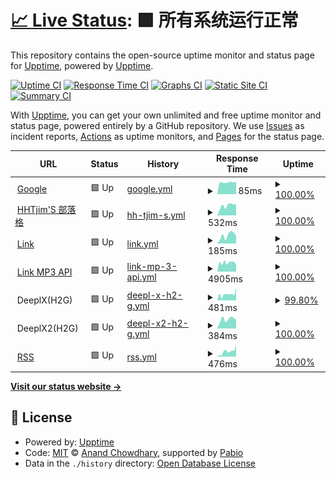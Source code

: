 # [📈 Live Status](https://demo.upptime.js.org): <!--live status--> **🟩 所有系统运行正常**

This repository contains the open-source uptime monitor and status page for [Upptime](https://upptime.js.org), powered by [Upptime](https://github.com/upptime/upptime).

[![Uptime CI](https://github.com/Hootrix/upptime/workflows/Uptime%20CI/badge.svg)](https://github.com/Hootrix/upptime/actions?query=workflow%3A%22Uptime+CI%22)
[![Response Time CI](https://github.com/Hootrix/upptime/workflows/Response%20Time%20CI/badge.svg)](https://github.com/Hootrix/upptime/actions?query=workflow%3A%22Response+Time+CI%22)
[![Graphs CI](https://github.com/Hootrix/upptime/workflows/Graphs%20CI/badge.svg)](https://github.com/Hootrix/upptime/actions?query=workflow%3A%22Graphs+CI%22)
[![Static Site CI](https://github.com/Hootrix/upptime/workflows/Static%20Site%20CI/badge.svg)](https://github.com/Hootrix/upptime/actions?query=workflow%3A%22Static+Site+CI%22)
[![Summary CI](https://github.com/Hootrix/upptime/workflows/Summary%20CI/badge.svg)](https://github.com/Hootrix/upptime/actions?query=workflow%3A%22Summary+CI%22)

With [Upptime](https://upptime.js.org), you can get your own unlimited and free uptime monitor and status page, powered entirely by a GitHub repository. We use [Issues](https://github.com/upptime/upptime/issues) as incident reports, [Actions](https://github.com/Hootrix/upptime/actions) as uptime monitors, and [Pages](https://demo.upptime.js.org) for the status page.

<!--start: status pages-->
<!-- This summary is generated by Upptime (https://github.com/upptime/upptime) -->
<!-- Do not edit this manually, your changes will be overwritten -->
<!-- prettier-ignore -->
| URL | Status | History | Response Time | Uptime |
| --- | ------ | ------- | ------------- | ------ |
| <img alt="" src="https://icons.duckduckgo.com/ip3/www.google.com.ico" height="13"> [Google](https://www.google.com) | 🟩 Up | [google.yml](https://github.com/Hootrix/upptime/commits/HEAD/history/google.yml) | <details><summary><img alt="Response time graph" src="./graphs/google/response-time-week.png" height="20"> 85ms</summary><br><a href="https://upptime.hhtjim.com/history/google"><img alt="Response time 120" src="https://img.shields.io/endpoint?url=https%3A%2F%2Fraw.githubusercontent.com%2FHootrix%2Fupptime%2FHEAD%2Fapi%2Fgoogle%2Fresponse-time.json"></a><br><a href="https://upptime.hhtjim.com/history/google"><img alt="24-hour response time 92" src="https://img.shields.io/endpoint?url=https%3A%2F%2Fraw.githubusercontent.com%2FHootrix%2Fupptime%2FHEAD%2Fapi%2Fgoogle%2Fresponse-time-day.json"></a><br><a href="https://upptime.hhtjim.com/history/google"><img alt="7-day response time 85" src="https://img.shields.io/endpoint?url=https%3A%2F%2Fraw.githubusercontent.com%2FHootrix%2Fupptime%2FHEAD%2Fapi%2Fgoogle%2Fresponse-time-week.json"></a><br><a href="https://upptime.hhtjim.com/history/google"><img alt="30-day response time 90" src="https://img.shields.io/endpoint?url=https%3A%2F%2Fraw.githubusercontent.com%2FHootrix%2Fupptime%2FHEAD%2Fapi%2Fgoogle%2Fresponse-time-month.json"></a><br><a href="https://upptime.hhtjim.com/history/google"><img alt="1-year response time 122" src="https://img.shields.io/endpoint?url=https%3A%2F%2Fraw.githubusercontent.com%2FHootrix%2Fupptime%2FHEAD%2Fapi%2Fgoogle%2Fresponse-time-year.json"></a></details> | <details><summary><a href="https://upptime.hhtjim.com/history/google">100.00%</a></summary><a href="https://upptime.hhtjim.com/history/google"><img alt="All-time uptime 100.00%" src="https://img.shields.io/endpoint?url=https%3A%2F%2Fraw.githubusercontent.com%2FHootrix%2Fupptime%2FHEAD%2Fapi%2Fgoogle%2Fuptime.json"></a><br><a href="https://upptime.hhtjim.com/history/google"><img alt="24-hour uptime 100.00%" src="https://img.shields.io/endpoint?url=https%3A%2F%2Fraw.githubusercontent.com%2FHootrix%2Fupptime%2FHEAD%2Fapi%2Fgoogle%2Fuptime-day.json"></a><br><a href="https://upptime.hhtjim.com/history/google"><img alt="7-day uptime 100.00%" src="https://img.shields.io/endpoint?url=https%3A%2F%2Fraw.githubusercontent.com%2FHootrix%2Fupptime%2FHEAD%2Fapi%2Fgoogle%2Fuptime-week.json"></a><br><a href="https://upptime.hhtjim.com/history/google"><img alt="30-day uptime 100.00%" src="https://img.shields.io/endpoint?url=https%3A%2F%2Fraw.githubusercontent.com%2FHootrix%2Fupptime%2FHEAD%2Fapi%2Fgoogle%2Fuptime-month.json"></a><br><a href="https://upptime.hhtjim.com/history/google"><img alt="1-year uptime 99.99%" src="https://img.shields.io/endpoint?url=https%3A%2F%2Fraw.githubusercontent.com%2FHootrix%2Fupptime%2FHEAD%2Fapi%2Fgoogle%2Fuptime-year.json"></a></details>
| <img alt="" src="https://icons.duckduckgo.com/ip3/www.hhtjim.com.ico" height="13"> [HHTjim'S 部落格](https://www.hhtjim.com) | 🟩 Up | [hh-tjim-s.yml](https://github.com/Hootrix/upptime/commits/HEAD/history/hh-tjim-s.yml) | <details><summary><img alt="Response time graph" src="./graphs/hh-tjim-s/response-time-week.png" height="20"> 532ms</summary><br><a href="https://upptime.hhtjim.com/history/hh-tjim-s"><img alt="Response time 578" src="https://img.shields.io/endpoint?url=https%3A%2F%2Fraw.githubusercontent.com%2FHootrix%2Fupptime%2FHEAD%2Fapi%2Fhh-tjim-s%2Fresponse-time.json"></a><br><a href="https://upptime.hhtjim.com/history/hh-tjim-s"><img alt="24-hour response time 289" src="https://img.shields.io/endpoint?url=https%3A%2F%2Fraw.githubusercontent.com%2FHootrix%2Fupptime%2FHEAD%2Fapi%2Fhh-tjim-s%2Fresponse-time-day.json"></a><br><a href="https://upptime.hhtjim.com/history/hh-tjim-s"><img alt="7-day response time 532" src="https://img.shields.io/endpoint?url=https%3A%2F%2Fraw.githubusercontent.com%2FHootrix%2Fupptime%2FHEAD%2Fapi%2Fhh-tjim-s%2Fresponse-time-week.json"></a><br><a href="https://upptime.hhtjim.com/history/hh-tjim-s"><img alt="30-day response time 619" src="https://img.shields.io/endpoint?url=https%3A%2F%2Fraw.githubusercontent.com%2FHootrix%2Fupptime%2FHEAD%2Fapi%2Fhh-tjim-s%2Fresponse-time-month.json"></a><br><a href="https://upptime.hhtjim.com/history/hh-tjim-s"><img alt="1-year response time 541" src="https://img.shields.io/endpoint?url=https%3A%2F%2Fraw.githubusercontent.com%2FHootrix%2Fupptime%2FHEAD%2Fapi%2Fhh-tjim-s%2Fresponse-time-year.json"></a></details> | <details><summary><a href="https://upptime.hhtjim.com/history/hh-tjim-s">100.00%</a></summary><a href="https://upptime.hhtjim.com/history/hh-tjim-s"><img alt="All-time uptime 98.44%" src="https://img.shields.io/endpoint?url=https%3A%2F%2Fraw.githubusercontent.com%2FHootrix%2Fupptime%2FHEAD%2Fapi%2Fhh-tjim-s%2Fuptime.json"></a><br><a href="https://upptime.hhtjim.com/history/hh-tjim-s"><img alt="24-hour uptime 100.00%" src="https://img.shields.io/endpoint?url=https%3A%2F%2Fraw.githubusercontent.com%2FHootrix%2Fupptime%2FHEAD%2Fapi%2Fhh-tjim-s%2Fuptime-day.json"></a><br><a href="https://upptime.hhtjim.com/history/hh-tjim-s"><img alt="7-day uptime 100.00%" src="https://img.shields.io/endpoint?url=https%3A%2F%2Fraw.githubusercontent.com%2FHootrix%2Fupptime%2FHEAD%2Fapi%2Fhh-tjim-s%2Fuptime-week.json"></a><br><a href="https://upptime.hhtjim.com/history/hh-tjim-s"><img alt="30-day uptime 100.00%" src="https://img.shields.io/endpoint?url=https%3A%2F%2Fraw.githubusercontent.com%2FHootrix%2Fupptime%2FHEAD%2Fapi%2Fhh-tjim-s%2Fuptime-month.json"></a><br><a href="https://upptime.hhtjim.com/history/hh-tjim-s"><img alt="1-year uptime 98.06%" src="https://img.shields.io/endpoint?url=https%3A%2F%2Fraw.githubusercontent.com%2FHootrix%2Fupptime%2FHEAD%2Fapi%2Fhh-tjim-s%2Fuptime-year.json"></a></details>
| <img alt="" src="https://icons.duckduckgo.com/ip3/link.hhtjim.com.ico" height="13"> [Link](https://link.hhtjim.com) | 🟩 Up | [link.yml](https://github.com/Hootrix/upptime/commits/HEAD/history/link.yml) | <details><summary><img alt="Response time graph" src="./graphs/link/response-time-week.png" height="20"> 185ms</summary><br><a href="https://upptime.hhtjim.com/history/link"><img alt="Response time 616" src="https://img.shields.io/endpoint?url=https%3A%2F%2Fraw.githubusercontent.com%2FHootrix%2Fupptime%2FHEAD%2Fapi%2Flink%2Fresponse-time.json"></a><br><a href="https://upptime.hhtjim.com/history/link"><img alt="24-hour response time 63" src="https://img.shields.io/endpoint?url=https%3A%2F%2Fraw.githubusercontent.com%2FHootrix%2Fupptime%2FHEAD%2Fapi%2Flink%2Fresponse-time-day.json"></a><br><a href="https://upptime.hhtjim.com/history/link"><img alt="7-day response time 185" src="https://img.shields.io/endpoint?url=https%3A%2F%2Fraw.githubusercontent.com%2FHootrix%2Fupptime%2FHEAD%2Fapi%2Flink%2Fresponse-time-week.json"></a><br><a href="https://upptime.hhtjim.com/history/link"><img alt="30-day response time 217" src="https://img.shields.io/endpoint?url=https%3A%2F%2Fraw.githubusercontent.com%2FHootrix%2Fupptime%2FHEAD%2Fapi%2Flink%2Fresponse-time-month.json"></a><br><a href="https://upptime.hhtjim.com/history/link"><img alt="1-year response time 532" src="https://img.shields.io/endpoint?url=https%3A%2F%2Fraw.githubusercontent.com%2FHootrix%2Fupptime%2FHEAD%2Fapi%2Flink%2Fresponse-time-year.json"></a></details> | <details><summary><a href="https://upptime.hhtjim.com/history/link">100.00%</a></summary><a href="https://upptime.hhtjim.com/history/link"><img alt="All-time uptime 99.91%" src="https://img.shields.io/endpoint?url=https%3A%2F%2Fraw.githubusercontent.com%2FHootrix%2Fupptime%2FHEAD%2Fapi%2Flink%2Fuptime.json"></a><br><a href="https://upptime.hhtjim.com/history/link"><img alt="24-hour uptime 100.00%" src="https://img.shields.io/endpoint?url=https%3A%2F%2Fraw.githubusercontent.com%2FHootrix%2Fupptime%2FHEAD%2Fapi%2Flink%2Fuptime-day.json"></a><br><a href="https://upptime.hhtjim.com/history/link"><img alt="7-day uptime 100.00%" src="https://img.shields.io/endpoint?url=https%3A%2F%2Fraw.githubusercontent.com%2FHootrix%2Fupptime%2FHEAD%2Fapi%2Flink%2Fuptime-week.json"></a><br><a href="https://upptime.hhtjim.com/history/link"><img alt="30-day uptime 99.94%" src="https://img.shields.io/endpoint?url=https%3A%2F%2Fraw.githubusercontent.com%2FHootrix%2Fupptime%2FHEAD%2Fapi%2Flink%2Fuptime-month.json"></a><br><a href="https://upptime.hhtjim.com/history/link"><img alt="1-year uptime 99.88%" src="https://img.shields.io/endpoint?url=https%3A%2F%2Fraw.githubusercontent.com%2FHootrix%2Fupptime%2FHEAD%2Fapi%2Flink%2Fuptime-year.json"></a></details>
| <img alt="" src="https://icons.duckduckgo.com/ip3/link.hhtjim.com.ico" height="13"> [Link MP3 API](https://link.hhtjim.com/163/5146554.mp3) | 🟩 Up | [link-mp-3-api.yml](https://github.com/Hootrix/upptime/commits/HEAD/history/link-mp-3-api.yml) | <details><summary><img alt="Response time graph" src="./graphs/link-mp-3-api/response-time-week.png" height="20"> 4905ms</summary><br><a href="https://upptime.hhtjim.com/history/link-mp-3-api"><img alt="Response time 3812" src="https://img.shields.io/endpoint?url=https%3A%2F%2Fraw.githubusercontent.com%2FHootrix%2Fupptime%2FHEAD%2Fapi%2Flink-mp-3-api%2Fresponse-time.json"></a><br><a href="https://upptime.hhtjim.com/history/link-mp-3-api"><img alt="24-hour response time 4417" src="https://img.shields.io/endpoint?url=https%3A%2F%2Fraw.githubusercontent.com%2FHootrix%2Fupptime%2FHEAD%2Fapi%2Flink-mp-3-api%2Fresponse-time-day.json"></a><br><a href="https://upptime.hhtjim.com/history/link-mp-3-api"><img alt="7-day response time 4905" src="https://img.shields.io/endpoint?url=https%3A%2F%2Fraw.githubusercontent.com%2FHootrix%2Fupptime%2FHEAD%2Fapi%2Flink-mp-3-api%2Fresponse-time-week.json"></a><br><a href="https://upptime.hhtjim.com/history/link-mp-3-api"><img alt="30-day response time 4983" src="https://img.shields.io/endpoint?url=https%3A%2F%2Fraw.githubusercontent.com%2FHootrix%2Fupptime%2FHEAD%2Fapi%2Flink-mp-3-api%2Fresponse-time-month.json"></a><br><a href="https://upptime.hhtjim.com/history/link-mp-3-api"><img alt="1-year response time 3923" src="https://img.shields.io/endpoint?url=https%3A%2F%2Fraw.githubusercontent.com%2FHootrix%2Fupptime%2FHEAD%2Fapi%2Flink-mp-3-api%2Fresponse-time-year.json"></a></details> | <details><summary><a href="https://upptime.hhtjim.com/history/link-mp-3-api">100.00%</a></summary><a href="https://upptime.hhtjim.com/history/link-mp-3-api"><img alt="All-time uptime 99.51%" src="https://img.shields.io/endpoint?url=https%3A%2F%2Fraw.githubusercontent.com%2FHootrix%2Fupptime%2FHEAD%2Fapi%2Flink-mp-3-api%2Fuptime.json"></a><br><a href="https://upptime.hhtjim.com/history/link-mp-3-api"><img alt="24-hour uptime 100.00%" src="https://img.shields.io/endpoint?url=https%3A%2F%2Fraw.githubusercontent.com%2FHootrix%2Fupptime%2FHEAD%2Fapi%2Flink-mp-3-api%2Fuptime-day.json"></a><br><a href="https://upptime.hhtjim.com/history/link-mp-3-api"><img alt="7-day uptime 100.00%" src="https://img.shields.io/endpoint?url=https%3A%2F%2Fraw.githubusercontent.com%2FHootrix%2Fupptime%2FHEAD%2Fapi%2Flink-mp-3-api%2Fuptime-week.json"></a><br><a href="https://upptime.hhtjim.com/history/link-mp-3-api"><img alt="30-day uptime 99.42%" src="https://img.shields.io/endpoint?url=https%3A%2F%2Fraw.githubusercontent.com%2FHootrix%2Fupptime%2FHEAD%2Fapi%2Flink-mp-3-api%2Fuptime-month.json"></a><br><a href="https://upptime.hhtjim.com/history/link-mp-3-api"><img alt="1-year uptime 99.55%" src="https://img.shields.io/endpoint?url=https%3A%2F%2Fraw.githubusercontent.com%2FHootrix%2Fupptime%2FHEAD%2Fapi%2Flink-mp-3-api%2Fuptime-year.json"></a></details>
| <img alt="" src="https://icons.duckduckgo.com/ip3/null.ico" height="13"> DeeplX(H2G) | 🟩 Up | [deepl-x-h2-g.yml](https://github.com/Hootrix/upptime/commits/HEAD/history/deepl-x-h2-g.yml) | <details><summary><img alt="Response time graph" src="./graphs/deepl-x-h2-g/response-time-week.png" height="20"> 481ms</summary><br><a href="https://upptime.hhtjim.com/history/deepl-x-h2-g"><img alt="Response time 557" src="https://img.shields.io/endpoint?url=https%3A%2F%2Fraw.githubusercontent.com%2FHootrix%2Fupptime%2FHEAD%2Fapi%2Fdeepl-x-h2-g%2Fresponse-time.json"></a><br><a href="https://upptime.hhtjim.com/history/deepl-x-h2-g"><img alt="24-hour response time 459" src="https://img.shields.io/endpoint?url=https%3A%2F%2Fraw.githubusercontent.com%2FHootrix%2Fupptime%2FHEAD%2Fapi%2Fdeepl-x-h2-g%2Fresponse-time-day.json"></a><br><a href="https://upptime.hhtjim.com/history/deepl-x-h2-g"><img alt="7-day response time 481" src="https://img.shields.io/endpoint?url=https%3A%2F%2Fraw.githubusercontent.com%2FHootrix%2Fupptime%2FHEAD%2Fapi%2Fdeepl-x-h2-g%2Fresponse-time-week.json"></a><br><a href="https://upptime.hhtjim.com/history/deepl-x-h2-g"><img alt="30-day response time 754" src="https://img.shields.io/endpoint?url=https%3A%2F%2Fraw.githubusercontent.com%2FHootrix%2Fupptime%2FHEAD%2Fapi%2Fdeepl-x-h2-g%2Fresponse-time-month.json"></a><br><a href="https://upptime.hhtjim.com/history/deepl-x-h2-g"><img alt="1-year response time 575" src="https://img.shields.io/endpoint?url=https%3A%2F%2Fraw.githubusercontent.com%2FHootrix%2Fupptime%2FHEAD%2Fapi%2Fdeepl-x-h2-g%2Fresponse-time-year.json"></a></details> | <details><summary><a href="https://upptime.hhtjim.com/history/deepl-x-h2-g">99.80%</a></summary><a href="https://upptime.hhtjim.com/history/deepl-x-h2-g"><img alt="All-time uptime 99.02%" src="https://img.shields.io/endpoint?url=https%3A%2F%2Fraw.githubusercontent.com%2FHootrix%2Fupptime%2FHEAD%2Fapi%2Fdeepl-x-h2-g%2Fuptime.json"></a><br><a href="https://upptime.hhtjim.com/history/deepl-x-h2-g"><img alt="24-hour uptime 100.00%" src="https://img.shields.io/endpoint?url=https%3A%2F%2Fraw.githubusercontent.com%2FHootrix%2Fupptime%2FHEAD%2Fapi%2Fdeepl-x-h2-g%2Fuptime-day.json"></a><br><a href="https://upptime.hhtjim.com/history/deepl-x-h2-g"><img alt="7-day uptime 99.80%" src="https://img.shields.io/endpoint?url=https%3A%2F%2Fraw.githubusercontent.com%2FHootrix%2Fupptime%2FHEAD%2Fapi%2Fdeepl-x-h2-g%2Fuptime-week.json"></a><br><a href="https://upptime.hhtjim.com/history/deepl-x-h2-g"><img alt="30-day uptime 99.81%" src="https://img.shields.io/endpoint?url=https%3A%2F%2Fraw.githubusercontent.com%2FHootrix%2Fupptime%2FHEAD%2Fapi%2Fdeepl-x-h2-g%2Fuptime-month.json"></a><br><a href="https://upptime.hhtjim.com/history/deepl-x-h2-g"><img alt="1-year uptime 98.88%" src="https://img.shields.io/endpoint?url=https%3A%2F%2Fraw.githubusercontent.com%2FHootrix%2Fupptime%2FHEAD%2Fapi%2Fdeepl-x-h2-g%2Fuptime-year.json"></a></details>
| <img alt="" src="https://icons.duckduckgo.com/ip3/null.ico" height="13"> DeeplX2(H2G) | 🟩 Up | [deepl-x2-h2-g.yml](https://github.com/Hootrix/upptime/commits/HEAD/history/deepl-x2-h2-g.yml) | <details><summary><img alt="Response time graph" src="./graphs/deepl-x2-h2-g/response-time-week.png" height="20"> 384ms</summary><br><a href="https://upptime.hhtjim.com/history/deepl-x2-h2-g"><img alt="Response time 796" src="https://img.shields.io/endpoint?url=https%3A%2F%2Fraw.githubusercontent.com%2FHootrix%2Fupptime%2FHEAD%2Fapi%2Fdeepl-x2-h2-g%2Fresponse-time.json"></a><br><a href="https://upptime.hhtjim.com/history/deepl-x2-h2-g"><img alt="24-hour response time 380" src="https://img.shields.io/endpoint?url=https%3A%2F%2Fraw.githubusercontent.com%2FHootrix%2Fupptime%2FHEAD%2Fapi%2Fdeepl-x2-h2-g%2Fresponse-time-day.json"></a><br><a href="https://upptime.hhtjim.com/history/deepl-x2-h2-g"><img alt="7-day response time 384" src="https://img.shields.io/endpoint?url=https%3A%2F%2Fraw.githubusercontent.com%2FHootrix%2Fupptime%2FHEAD%2Fapi%2Fdeepl-x2-h2-g%2Fresponse-time-week.json"></a><br><a href="https://upptime.hhtjim.com/history/deepl-x2-h2-g"><img alt="30-day response time 393" src="https://img.shields.io/endpoint?url=https%3A%2F%2Fraw.githubusercontent.com%2FHootrix%2Fupptime%2FHEAD%2Fapi%2Fdeepl-x2-h2-g%2Fresponse-time-month.json"></a><br><a href="https://upptime.hhtjim.com/history/deepl-x2-h2-g"><img alt="1-year response time 782" src="https://img.shields.io/endpoint?url=https%3A%2F%2Fraw.githubusercontent.com%2FHootrix%2Fupptime%2FHEAD%2Fapi%2Fdeepl-x2-h2-g%2Fresponse-time-year.json"></a></details> | <details><summary><a href="https://upptime.hhtjim.com/history/deepl-x2-h2-g">100.00%</a></summary><a href="https://upptime.hhtjim.com/history/deepl-x2-h2-g"><img alt="All-time uptime 97.26%" src="https://img.shields.io/endpoint?url=https%3A%2F%2Fraw.githubusercontent.com%2FHootrix%2Fupptime%2FHEAD%2Fapi%2Fdeepl-x2-h2-g%2Fuptime.json"></a><br><a href="https://upptime.hhtjim.com/history/deepl-x2-h2-g"><img alt="24-hour uptime 100.00%" src="https://img.shields.io/endpoint?url=https%3A%2F%2Fraw.githubusercontent.com%2FHootrix%2Fupptime%2FHEAD%2Fapi%2Fdeepl-x2-h2-g%2Fuptime-day.json"></a><br><a href="https://upptime.hhtjim.com/history/deepl-x2-h2-g"><img alt="7-day uptime 100.00%" src="https://img.shields.io/endpoint?url=https%3A%2F%2Fraw.githubusercontent.com%2FHootrix%2Fupptime%2FHEAD%2Fapi%2Fdeepl-x2-h2-g%2Fuptime-week.json"></a><br><a href="https://upptime.hhtjim.com/history/deepl-x2-h2-g"><img alt="30-day uptime 99.94%" src="https://img.shields.io/endpoint?url=https%3A%2F%2Fraw.githubusercontent.com%2FHootrix%2Fupptime%2FHEAD%2Fapi%2Fdeepl-x2-h2-g%2Fuptime-month.json"></a><br><a href="https://upptime.hhtjim.com/history/deepl-x2-h2-g"><img alt="1-year uptime 98.31%" src="https://img.shields.io/endpoint?url=https%3A%2F%2Fraw.githubusercontent.com%2FHootrix%2Fupptime%2FHEAD%2Fapi%2Fdeepl-x2-h2-g%2Fuptime-year.json"></a></details>
| <img alt="" src="https://icons.duckduckgo.com/ip3/rss.hhtjim.com.ico" height="13"> [RSS](https://rss.hhtjim.com) | 🟩 Up | [rss.yml](https://github.com/Hootrix/upptime/commits/HEAD/history/rss.yml) | <details><summary><img alt="Response time graph" src="./graphs/rss/response-time-week.png" height="20"> 476ms</summary><br><a href="https://upptime.hhtjim.com/history/rss"><img alt="Response time 470" src="https://img.shields.io/endpoint?url=https%3A%2F%2Fraw.githubusercontent.com%2FHootrix%2Fupptime%2FHEAD%2Fapi%2Frss%2Fresponse-time.json"></a><br><a href="https://upptime.hhtjim.com/history/rss"><img alt="24-hour response time 249" src="https://img.shields.io/endpoint?url=https%3A%2F%2Fraw.githubusercontent.com%2FHootrix%2Fupptime%2FHEAD%2Fapi%2Frss%2Fresponse-time-day.json"></a><br><a href="https://upptime.hhtjim.com/history/rss"><img alt="7-day response time 476" src="https://img.shields.io/endpoint?url=https%3A%2F%2Fraw.githubusercontent.com%2FHootrix%2Fupptime%2FHEAD%2Fapi%2Frss%2Fresponse-time-week.json"></a><br><a href="https://upptime.hhtjim.com/history/rss"><img alt="30-day response time 495" src="https://img.shields.io/endpoint?url=https%3A%2F%2Fraw.githubusercontent.com%2FHootrix%2Fupptime%2FHEAD%2Fapi%2Frss%2Fresponse-time-month.json"></a><br><a href="https://upptime.hhtjim.com/history/rss"><img alt="1-year response time 470" src="https://img.shields.io/endpoint?url=https%3A%2F%2Fraw.githubusercontent.com%2FHootrix%2Fupptime%2FHEAD%2Fapi%2Frss%2Fresponse-time-year.json"></a></details> | <details><summary><a href="https://upptime.hhtjim.com/history/rss">100.00%</a></summary><a href="https://upptime.hhtjim.com/history/rss"><img alt="All-time uptime 93.32%" src="https://img.shields.io/endpoint?url=https%3A%2F%2Fraw.githubusercontent.com%2FHootrix%2Fupptime%2FHEAD%2Fapi%2Frss%2Fuptime.json"></a><br><a href="https://upptime.hhtjim.com/history/rss"><img alt="24-hour uptime 100.00%" src="https://img.shields.io/endpoint?url=https%3A%2F%2Fraw.githubusercontent.com%2FHootrix%2Fupptime%2FHEAD%2Fapi%2Frss%2Fuptime-day.json"></a><br><a href="https://upptime.hhtjim.com/history/rss"><img alt="7-day uptime 100.00%" src="https://img.shields.io/endpoint?url=https%3A%2F%2Fraw.githubusercontent.com%2FHootrix%2Fupptime%2FHEAD%2Fapi%2Frss%2Fuptime-week.json"></a><br><a href="https://upptime.hhtjim.com/history/rss"><img alt="30-day uptime 39.34%" src="https://img.shields.io/endpoint?url=https%3A%2F%2Fraw.githubusercontent.com%2FHootrix%2Fupptime%2FHEAD%2Fapi%2Frss%2Fuptime-month.json"></a><br><a href="https://upptime.hhtjim.com/history/rss"><img alt="1-year uptime 93.32%" src="https://img.shields.io/endpoint?url=https%3A%2F%2Fraw.githubusercontent.com%2FHootrix%2Fupptime%2FHEAD%2Fapi%2Frss%2Fuptime-year.json"></a></details>

<!--end: status pages-->

[**Visit our status website →**](https://demo.upptime.js.org)

## 📄 License

- Powered by: [Upptime](https://github.com/upptime/upptime)
- Code: [MIT](./LICENSE) © [Anand Chowdhary](https://anandchowdhary.com), supported by [Pabio](https://pabio.com)
- Data in the `./history` directory: [Open Database License](https://opendatacommons.org/licenses/odbl/1-0/)
